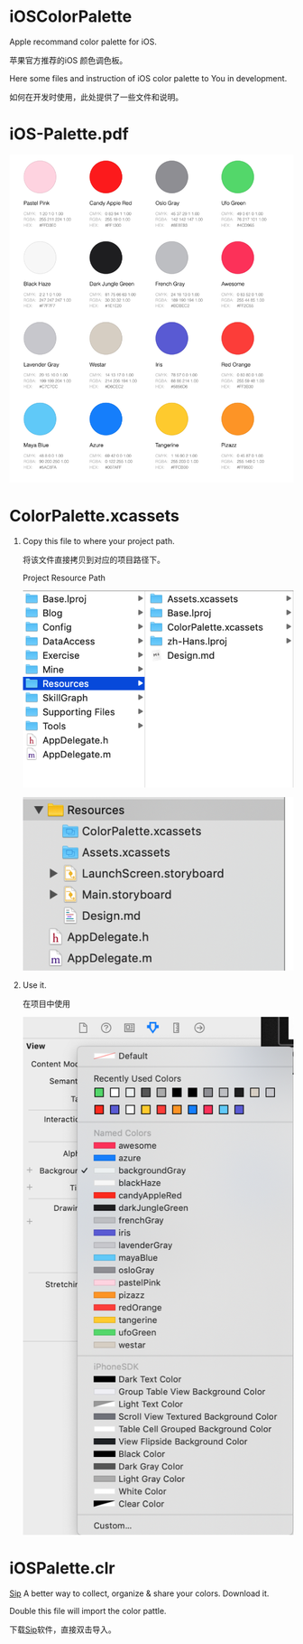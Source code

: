 # iOSColorPalette
Apple recommand color palette for iOS.

苹果官方推荐的iOS 颜色调色板。



Here some files and instruction of iOS color palette to You in development.

如何在开发时使用，此处提供了一些文件和说明。



# iOS-Palette.pdf

![iOS-Palette](https://raw.githubusercontent.com/wenghengcong/iOSColorPalette/master/image/img-color-pdf.png)



# ColorPalette.xcassets

1. Copy this file to where your project path.

   将该文件直接拷贝到对应的项目路径下。

   Project Resource Path

   ![](<https://raw.githubusercontent.com/wenghengcong/iOSColorPalette/master/image/img-copy-file.png>)

   ![](https://raw.githubusercontent.com/wenghengcong/iOSColorPalette/master/image/img-project-path.png)

   

2. Use it.

   在项目中使用

   ![](https://raw.githubusercontent.com/wenghengcong/iOSColorPalette/master/image/img-ues.png)



# iOSPalette.clr

 [Sip](https://sipapp.io/) A better way to collect, organize & share your colors. Download it.

Double this file will import the color pattle.



下载[Sip](https://sipapp.io/)软件，直接双击导入。

